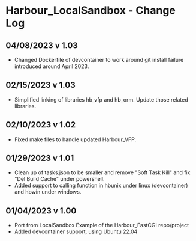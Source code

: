# Harbour_LocalSandbox - Change Log

## 04/08/2023 v 1.03
* Changed Dockerfile of devcontainer to work around git install failure introduced around April 2023.

## 02/15/2023 v 1.03
* Simplified linking of libraries hb_vfp and hb_orm. Update those related libraries.

## 02/10/2023 v 1.02
* Fixed make files to handle updated Harbour_VFP.

## 01/29/2023 v 1.01
* Clean up of tasks.json to be smaller and remove "Soft Task Kill" and fix "Del Build Cache" under powershell.
* Added support to calling function in hbunix under linux (devcontainer) and hbwin under windows.

## 01/04/2023 v 1.00
* Port from LocalSandbox Example of the Harbour_FastCGI repo/project
* Added devcontainer support, using Ubuntu 22.04


